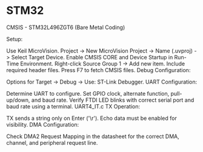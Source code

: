 # STM32

CMSIS - STM32L496ZGT6 (Bare Metal Coding)

Setup:

Use Keil MicroVision.
Project -> New MicroVision Project -> Name (.uvproj) -> Select Target Device.
Enable CMSIS CORE and Device Startup in Run-Time Environment.
Right-click Source Group 1 -> Add new item. Include required header files. Press F7 to fetch CMSIS files.
Debug Configuration:

Options for Target -> Debug -> Use: ST-Link Debugger.
UART Configuration:

Determine UART to configure. Set GPIO clock, alternate function, pull-up/down, and baud rate.
Verify FTDI LED blinks with correct serial port and baud rate using a terminal.
UART4_IT.c TX Operation:

TX sends a string only on Enter ('\r'). Echo data must be enabled for visibility.
DMA Configuration:

Check DMA2 Request Mapping in the datasheet for the correct DMA, channel, and peripheral request line.
